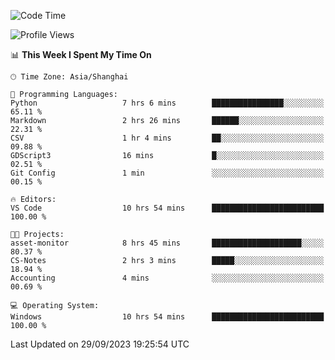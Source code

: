<!--START_SECTION:waka-->
![Code Time](http://img.shields.io/badge/Code%20Time-1%2C272%20hrs%2059%20mins-blue)

![Profile Views](http://img.shields.io/badge/Profile%20Views-4-blue)

📊 **This Week I Spent My Time On** 

```text
🕑︎ Time Zone: Asia/Shanghai

💬 Programming Languages: 
Python                   7 hrs 6 mins        ████████████████░░░░░░░░░   65.11 % 
Markdown                 2 hrs 26 mins       ██████░░░░░░░░░░░░░░░░░░░   22.31 % 
CSV                      1 hr 4 mins         ██░░░░░░░░░░░░░░░░░░░░░░░   09.88 % 
GDScript3                16 mins             █░░░░░░░░░░░░░░░░░░░░░░░░   02.51 % 
Git Config               1 min               ░░░░░░░░░░░░░░░░░░░░░░░░░   00.15 % 

🔥 Editors: 
VS Code                  10 hrs 54 mins      █████████████████████████   100.00 % 

🐱‍💻 Projects: 
asset-monitor            8 hrs 45 mins       ████████████████████░░░░░   80.37 % 
CS-Notes                 2 hrs 3 mins        █████░░░░░░░░░░░░░░░░░░░░   18.94 % 
Accounting               4 mins              ░░░░░░░░░░░░░░░░░░░░░░░░░   00.69 % 

💻 Operating System: 
Windows                  10 hrs 54 mins      █████████████████████████   100.00 % 
```


 Last Updated on 29/09/2023 19:25:54 UTC
<!--END_SECTION:waka-->